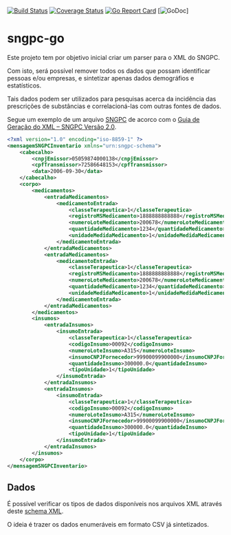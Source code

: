 [![Build Status](https://travis-ci.org/endersonmaia/sngpc-go.svg?branch=master)](https://travis-ci.org/endersonmaia/sngpc-go) [![Coverage Status](https://coveralls.io/repos/github/endersonmaia/sngpc-go/badge.svg?branch=master)](https://coveralls.io/github/endersonmaia/sngpc-go?branch=master) [![Go Report Card](https://goreportcard.com/badge/github.com/endersonmaia/sngpc-go)](https://goreportcard.com/report/github.com/endersonmaia/sngpc-go) [![GoDoc](https://godoc.org/github.com/endersonmaia/sngpc-go?status.svg)]

# sngpc-go

Este projeto tem por objetivo inicial criar um parser para o XML do SNGPC.

Com isto, será possível remover todos os dados que possam identificar pessoas e/ou empresas, e sintetizar apenas dados demográfios e estatísticos.

Tais dados podem ser utilizados para pesquisas acerca da incidência das prescrições de substâncias e correlacioná-las com outras fontes de dados.

Segue um exemplo de um arquivo [SNGPC](http://portal.anvisa.gov.br/sngpc/desenvolvedores) de acorco com o [Guia de Geração do XML – SNGPC Versão 2.0](http://www.anvisa.gov.br/sngpc/Documentos2012/Manual_SNGPC_2.0_2.pdf).

```xml
<?xml version="1.0" encoding="iso-8859-1" ?>
<mensagemSNGPCInventario xmlns="urn:sngpc-schema">
    <cabecalho>
        <cnpjEmissor>05059874000138</cnpjEmissor>
        <cpfTransmissor>72586648153</cpfTransmissor>
        <data>2006-09-30</data>
    </cabecalho>
    <corpo>
        <medicamentos>
            <entradaMedicamentos>
                <medicamentoEntrada>
                    <classeTerapeutica>1</classeTerapeutica>
                    <registroMSMedicamento>1888888888888</registroMSMedicamento>
                    <numeroLoteMedicamento>200678</numeroLoteMedicamento>
                    <quantidadeMedicamento>1234</quantidadeMedicamento>
                    <unidadeMedidaMedicamento>1</unidadeMedidaMedicamento>
                </medicamentoEntrada>
            </entradaMedicamentos>
            <entradaMedicamentos>
                <medicamentoEntrada>
                    <classeTerapeutica>1</classeTerapeutica>
                    <registroMSMedicamento>1888888888888</registroMSMedicamento>
                    <numeroLoteMedicamento>200678</numeroLoteMedicamento>
                    <quantidadeMedicamento>1234</quantidadeMedicamento>
                    <unidadeMedidaMedicamento>1</unidadeMedidaMedicamento>
                </medicamentoEntrada>
            </entradaMedicamentos>
        </medicamentos>
        <insumos>
            <entradaInsumos>
                <insumoEntrada>
                    <classeTerapeutica>1</classeTerapeutica>
                    <codigoInsumo>00092</codigoInsumo>
                    <numeroLoteInsumo>A315</numeroLoteInsumo>
                    <insumoCNPJFornecedor>99900099900000</insumoCNPJFornecedor>
                    <quantidadeInsumo>300000.0</quantidadeInsumo>
                    <tipoUnidade>1</tipoUnidade>
                </insumoEntrada>
            </entradaInsumos>
            <entradaInsumos>
                <insumoEntrada>
                    <classeTerapeutica>1</classeTerapeutica>
                    <codigoInsumo>00092</codigoInsumo>
                    <numeroLoteInsumo>A315</numeroLoteInsumo>
                    <insumoCNPJFornecedor>99900099900000</insumoCNPJFornecedor>
                    <quantidadeInsumo>300000.0</quantidadeInsumo>
                    <tipoUnidade>1</tipoUnidade>
                </insumoEntrada>
            </entradaInsumos>
        </insumos>
    </corpo>
</mensagemSNGPCInventario>
```


## Dados

É possível verificar os tipos de dados disponíveis nos arquivos XML através deste [schema XML](http://sngpc.anvisa.gov.br/schema/sngpcSimpleTypes.xsd).

O ideia é trazer os dados enumeráveis em formato CSV já sintetizados.
